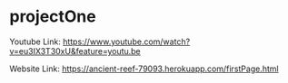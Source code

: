 # projectOne

Youtube Link: https://www.youtube.com/watch?v=eu3IX3T30xU&feature=youtu.be

Website Link: https://ancient-reef-79093.herokuapp.com/firstPage.html
